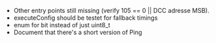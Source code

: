 - Other entry points still missing (verify 105 == 0 || DCC adresse MSB).
- executeConfig should be testet for fallback timings
- enum for bit instead of just uint8_t
- Document that there's a short version of Ping